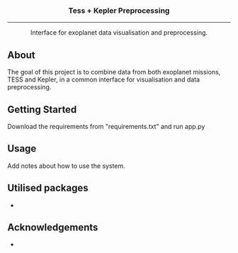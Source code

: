 <h3 align="center">Tess + Kepler Preprocessing</h3>

---

<p align="center"> Interface for exoplanet data visualisation and preprocessing.
    <br> 
</p>

## About <a name = "about"></a>
The goal of this project is to combine data from both exoplanet missions, TESS and Kepler, in a common interface for visualisation and data preprocessing.

## Getting Started <a name = "getting_started"></a>
Download the requirements from "requirements.txt" and run app.py

## Usage <a name="usage"></a>
Add notes about how to use the system.

## Utilised packages <a name = "built_using"></a>
- 

## Acknowledgements <a name = "acknowledgement"></a>
- 
